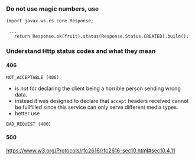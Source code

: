 ### Do not use magic numbers, use 

    import javax.ws.rs.core.Response;

     ...
       return Response.ok(fruit).status(Response.Status.CREATED).build();

### Understand Http status codes and what they mean

#### 406
    NOT_ACCEPTABLE (406)
   - is *not* for declaring the client being a horrible person sending wrong data.
   - instead it was designed to declare that ``accept`` headers received cannot be fullfilled since this service can only serve different media types.
   - better use
      
    BAD_REQUEST (400)
        
#### 500

https://www.w3.org/Protocols/rfc2616/rfc2616-sec10.html#sec10.4.11